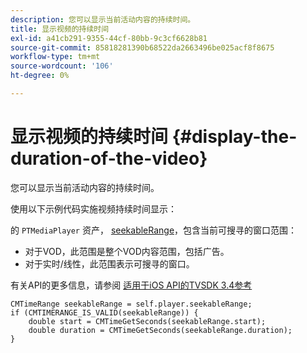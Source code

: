 ```yaml
---
description: 您可以显示当前活动内容的持续时间。
title: 显示视频的持续时间
exl-id: a41cb291-9355-44cf-80bb-9c3cf6628b81
source-git-commit: 85818281390b68522da2663496be025acf8f8675
workflow-type: tm+mt
source-wordcount: '106'
ht-degree: 0%

---
```


# 显示视频的持续时间 {#display-the-duration-of-the-video}

您可以显示当前活动内容的持续时间。

使用以下示例代码实施视频持续时间显示：

的 `PTMediaPlayer` 资产， [seekableRange](https://help.adobe.com/en_US/primetime/api/psdk/appledoc/Classes/PTMediaPlayer.html#//api/name/seekableRange)，包含当前可搜寻的窗口范围：

* 对于VOD，此范围是整个VOD内容范围，包括广告。
* 对于实时/线性，此范围表示可搜寻的窗口。

有关API的更多信息，请参阅 [适用于iOS API的TVSDK 3.4参考](https://help.adobe.com/en_US/primetime/api/psdk/appledoc_v3/index.html)

<!--<a id="example_A153BE3AC03F43C6BF3A156316A08CD3"></a>-->

```
CMTimeRange seekableRange = self.player.seekableRange;  
if (CMTIMERANGE_IS_VALID(seekableRange)) { 
    double start = CMTimeGetSeconds(seekableRange.start);  
    double duration = CMTimeGetSeconds(seekableRange.duration); 
}
```
